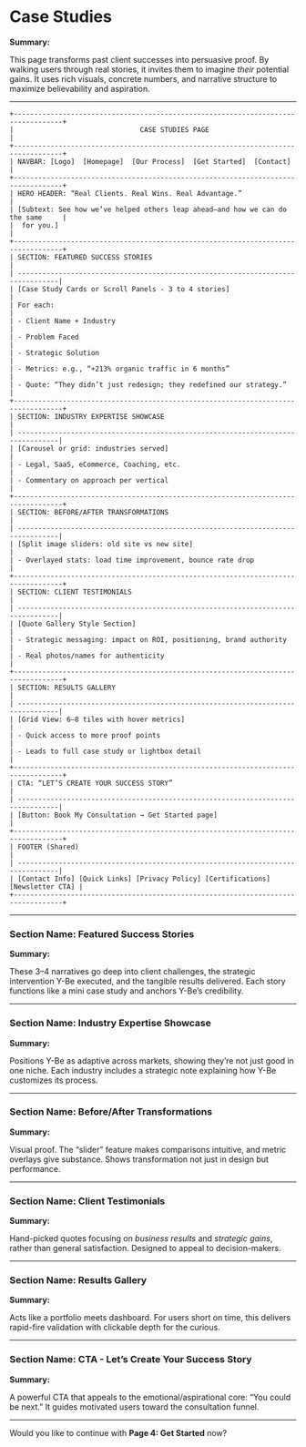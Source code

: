 # Case Studies

**Summary:**

This page transforms past client successes into persuasive proof. By walking users through real stories, it invites them to imagine *their* potential gains. It uses rich visuals, concrete numbers, and narrative structure to maximize believability and aspiration.

---

```
+----------------------------------------------------------------------------------+
|                               CASE STUDIES PAGE                                 |
+----------------------------------------------------------------------------------+
| NAVBAR: [Logo]  [Homepage]  [Our Process]  [Get Started]  [Contact]             |
+----------------------------------------------------------------------------------+
| HERO HEADER: “Real Clients. Real Wins. Real Advantage.”                         |
| [Subtext: See how we’ve helped others leap ahead—and how we can do the same     |
|  for you.]                                                                      |
+----------------------------------------------------------------------------------+
| SECTION: FEATURED SUCCESS STORIES                                               |
| --------------------------------------------------------------------------------|
| [Case Study Cards or Scroll Panels - 3 to 4 stories]                            |
| For each:                                                                       |
| - Client Name + Industry                                                        |
| - Problem Faced                                                                 |
| - Strategic Solution                                                            |
| - Metrics: e.g., “+213% organic traffic in 6 months”                            |
| - Quote: “They didn’t just redesign; they redefined our strategy.”             |
+----------------------------------------------------------------------------------+
| SECTION: INDUSTRY EXPERTISE SHOWCASE                                            |
| --------------------------------------------------------------------------------|
| [Carousel or grid: industries served]                                           |
| - Legal, SaaS, eCommerce, Coaching, etc.                                        |
| - Commentary on approach per vertical                                           |
+----------------------------------------------------------------------------------+
| SECTION: BEFORE/AFTER TRANSFORMATIONS                                           |
| --------------------------------------------------------------------------------|
| [Split image sliders: old site vs new site]                                     |
| - Overlayed stats: load time improvement, bounce rate drop                      |
+----------------------------------------------------------------------------------+
| SECTION: CLIENT TESTIMONIALS                                                    |
| --------------------------------------------------------------------------------|
| [Quote Gallery Style Section]                                                   |
| - Strategic messaging: impact on ROI, positioning, brand authority              |
| - Real photos/names for authenticity                                            |
+----------------------------------------------------------------------------------+
| SECTION: RESULTS GALLERY                                                        |
| --------------------------------------------------------------------------------|
| [Grid View: 6–8 tiles with hover metrics]                                       |
| - Quick access to more proof points                                             |
| - Leads to full case study or lightbox detail                                   |
+----------------------------------------------------------------------------------+
| CTA: “LET’S CREATE YOUR SUCCESS STORY”                                          |
| --------------------------------------------------------------------------------|
| [Button: Book My Consultation → Get Started page]                               |
+----------------------------------------------------------------------------------+
| FOOTER (Shared)                                                                 |
| --------------------------------------------------------------------------------|
| [Contact Info] [Quick Links] [Privacy Policy] [Certifications] [Newsletter CTA] |
+----------------------------------------------------------------------------------+

```

---

### Section Name: Featured Success Stories

**Summary:**

These 3–4 narratives go deep into client challenges, the strategic intervention Y-Be executed, and the tangible results delivered. Each story functions like a mini case study and anchors Y-Be’s credibility.

---

### Section Name: Industry Expertise Showcase

**Summary:**

Positions Y-Be as adaptive across markets, showing they’re not just good in one niche. Each industry includes a strategic note explaining how Y-Be customizes its process.

---

### Section Name: Before/After Transformations

**Summary:**

Visual proof. The “slider” feature makes comparisons intuitive, and metric overlays give substance. Shows transformation not just in design but performance.

---

### Section Name: Client Testimonials

**Summary:**

Hand-picked quotes focusing on *business results* and *strategic gains*, rather than general satisfaction. Designed to appeal to decision-makers.

---

### Section Name: Results Gallery

**Summary:**

Acts like a portfolio meets dashboard. For users short on time, this delivers rapid-fire validation with clickable depth for the curious.

---

### Section Name: CTA - Let’s Create Your Success Story

**Summary:**

A powerful CTA that appeals to the emotional/aspirational core: “You could be next.” It guides motivated users toward the consultation funnel.

---

Would you like to continue with **Page 4: Get Started** now?